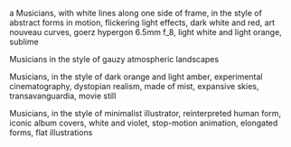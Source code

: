 a Musicians, with white lines along one side of frame, in the style of abstract forms in motion, flickering light effects, dark white and red, art nouveau curves, goerz hypergon 6.5mm f_8, light white and light orange, sublime

Musicians in the style of gauzy atmospheric landscapes

Musicians, in the style of dark orange and light amber, experimental cinematography, dystopian realism, made of mist, expansive skies, transavanguardia, movie still

Musicians, in the style of minimalist illustrator, reinterpreted human form, iconic album covers, white and violet, stop-motion animation, elongated forms, flat illustrations